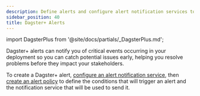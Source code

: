 ```yaml
---
description: Define alerts and configure alert notification services to monitor critical events in your Dagster+ deployment.
sidebar_position: 40
title: Dagster+ Alerts
---
```


import DagsterPlus from '@site/docs/partials/\_DagsterPlus.md';

<DagsterPlus />

Dagster+ alerts can notify you of critical events occurring in your deployment so you can catch potential issues early, helping you resolve problems before they impact your stakeholders.

To create a Dagster+ alert, [configure an alert notification service](/dagster-plus/features/alerts/configuring-an-alert-notification-service), then [create an alert policy](/dagster-plus/features/alerts/creating-alerts) to define the conditions that will trigger an alert and the notification service that will be used to send it.
